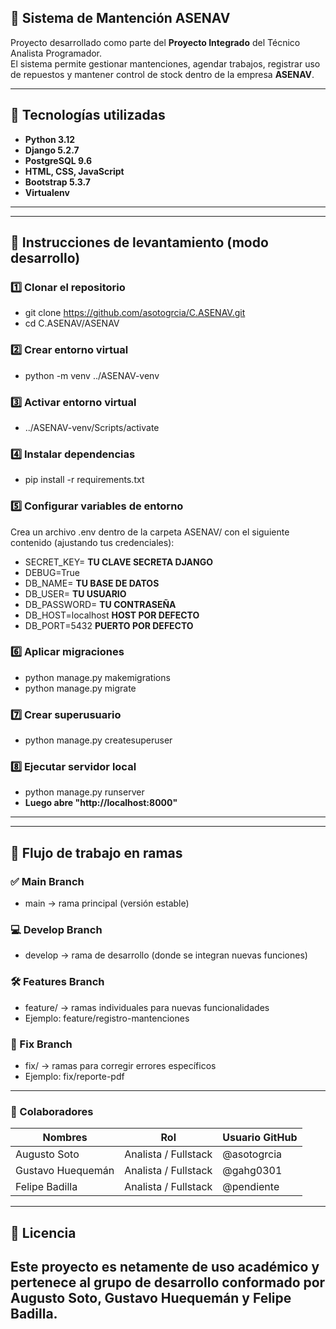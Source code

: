 ## 🚢 Sistema de Mantención ASENAV

Proyecto desarrollado como parte del **Proyecto Integrado** del Técnico Analista Programador.  
El sistema permite gestionar mantenciones, agendar trabajos, registrar uso de repuestos y mantener control de stock dentro de la empresa **ASENAV**.

---

## 🧠 Tecnologías utilizadas

- **Python 3.12**
- **Django 5.2.7**
- **PostgreSQL 9.6**
- **HTML, CSS, JavaScript**
- **Bootstrap 5.3.7**
- **Virtualenv**

---

---
## 🚀 Instrucciones de levantamiento (modo desarrollo)

### 1️⃣ Clonar el repositorio
- git clone https://github.com/asotogrcia/C.ASENAV.git
- cd C.ASENAV/ASENAV


### 2️⃣ Crear entorno virtual
- python -m venv ../ASENAV-venv


### 3️⃣ Activar entorno virtual
- ../ASENAV-venv/Scripts/activate


### 4️⃣ Instalar dependencias
- pip install -r requirements.txt


### 5️⃣ Configurar variables de entorno
Crea un archivo .env dentro de la carpeta ASENAV/ con el siguiente contenido (ajustando tus credenciales):

- SECRET_KEY= **TU CLAVE SECRETA DJANGO**
- DEBUG=True
- DB_NAME= **TU BASE DE DATOS**
- DB_USER= **TU USUARIO**
- DB_PASSWORD= **TU CONTRASEÑA**
- DB_HOST=localhost **HOST POR DEFECTO**
- DB_PORT=5432 **PUERTO POR DEFECTO**

### 6️⃣ Aplicar migraciones
- python manage.py makemigrations
- python manage.py migrate


### 7️⃣ Crear superusuario
- python manage.py createsuperuser


### 8️⃣ Ejecutar servidor local
- python manage.py runserver
- **Luego abre "http://localhost:8000"**
---

---
## 🌿 Flujo de trabajo en ramas

### ✅ Main Branch
- main → rama principal (versión estable)

### 💻 Develop Branch
- develop → rama de desarrollo (donde se integran nuevas funciones)

### 🛠️ Features Branch
- feature/ → ramas individuales para nuevas funcionalidades
- Ejemplo: feature/registro-mantenciones

### 🔩 Fix Branch
- fix/ → ramas para corregir errores específicos
- Ejemplo: fix/reporte-pdf
---

### 🧩 Colaboradores

|       Nombres         |          Rol           |Usuario GitHub|
|-----------------------|------------------------|--------------|
|      Augusto Soto     | Analista / Fullstack   | @asotogrcia  |
|   Gustavo Huequemán   | Analista / Fullstack   |  @gahg0301   |
|     Felipe Badilla    | Analista / Fullstack   | @pendiente   |


---
## 📄 Licencia

**Este proyecto es netamente de uso académico y pertenece al grupo de desarrollo conformado por Augusto Soto, Gustavo Huequemán y Felipe Badilla.**
---